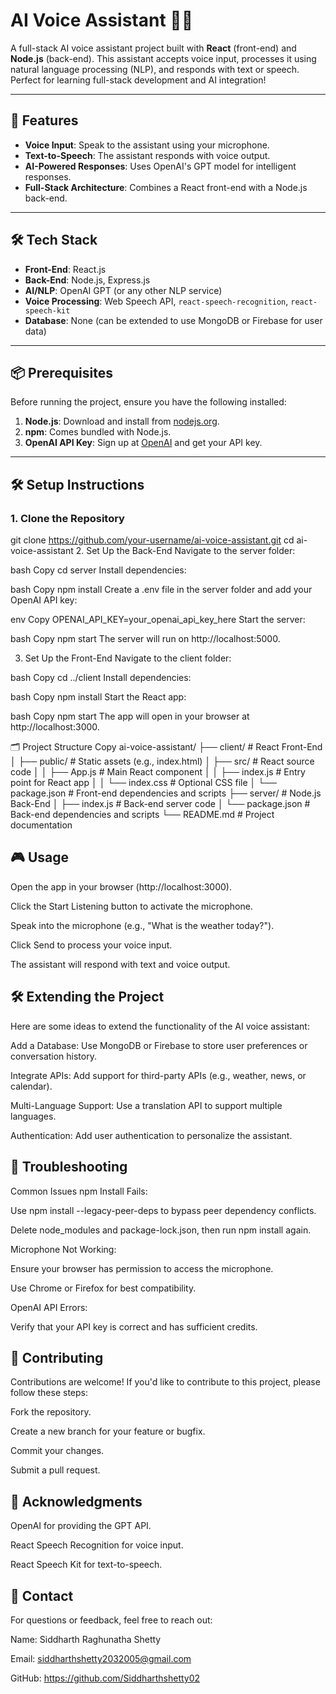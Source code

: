 # AI Voice Assistant 🎤🤖

A full-stack AI voice assistant project built with **React** (front-end) and **Node.js** (back-end). This assistant accepts voice input, processes it using natural language processing (NLP), and responds with text or speech. Perfect for learning full-stack development and AI integration!

---

## 🚀 Features

- **Voice Input**: Speak to the assistant using your microphone.
- **Text-to-Speech**: The assistant responds with voice output.
- **AI-Powered Responses**: Uses OpenAI's GPT model for intelligent responses.
- **Full-Stack Architecture**: Combines a React front-end with a Node.js back-end.

---

## 🛠️ Tech Stack

- **Front-End**: React.js
- **Back-End**: Node.js, Express.js
- **AI/NLP**: OpenAI GPT (or any other NLP service)
- **Voice Processing**: Web Speech API, `react-speech-recognition`, `react-speech-kit`
- **Database**: None (can be extended to use MongoDB or Firebase for user data)

---

## 📦 Prerequisites

Before running the project, ensure you have the following installed:

1. **Node.js**: Download and install from [nodejs.org](https://nodejs.org/).
2. **npm**: Comes bundled with Node.js.
3. **OpenAI API Key**: Sign up at [OpenAI](https://openai.com/api/) and get your API key.

---

## 🛠️ Setup Instructions

### 1. Clone the Repository


git clone https://github.com/your-username/ai-voice-assistant.git
cd ai-voice-assistant
2. Set Up the Back-End
Navigate to the server folder:

bash
Copy
cd server
Install dependencies:

bash
Copy
npm install
Create a .env file in the server folder and add your OpenAI API key:

env
Copy
OPENAI_API_KEY=your_openai_api_key_here
Start the server:

bash
Copy
npm start
The server will run on http://localhost:5000.

3. Set Up the Front-End
Navigate to the client folder:

bash
Copy
cd ../client
Install dependencies:

bash
Copy
npm install
Start the React app:

bash
Copy
npm start
The app will open in your browser at http://localhost:3000.

🗂️ Project Structure
Copy
ai-voice-assistant/
├── client/                      # React Front-End
│   ├── public/                  # Static assets (e.g., index.html)
│   ├── src/                     # React source code
│   │   ├── App.js               # Main React component
│   │   ├── index.js             # Entry point for React app
│   │   └── index.css            # Optional CSS file
│   └── package.json             # Front-end dependencies and scripts
├── server/                      # Node.js Back-End
│   ├── index.js                 # Back-end server code
│   └── package.json             # Back-end dependencies and scripts
└── README.md                    # Project documentation
## 🎮 Usage
Open the app in your browser (http://localhost:3000).

Click the Start Listening button to activate the microphone.

Speak into the microphone (e.g., "What is the weather today?").

Click Send to process your voice input.

The assistant will respond with text and voice output.

## 🛠️ Extending the Project
Here are some ideas to extend the functionality of the AI voice assistant:

Add a Database: Use MongoDB or Firebase to store user preferences or conversation history.

Integrate APIs: Add support for third-party APIs (e.g., weather, news, or calendar).

Multi-Language Support: Use a translation API to support multiple languages.

Authentication: Add user authentication to personalize the assistant.

## 🐛 Troubleshooting
Common Issues
npm Install Fails:

Use npm install --legacy-peer-deps to bypass peer dependency conflicts.

Delete node_modules and package-lock.json, then run npm install again.

Microphone Not Working:

Ensure your browser has permission to access the microphone.

Use Chrome or Firefox for best compatibility.

OpenAI API Errors:

Verify that your API key is correct and has sufficient credits.

## 🤝 Contributing
Contributions are welcome! If you'd like to contribute to this project, please follow these steps:

Fork the repository.

Create a new branch for your feature or bugfix.

Commit your changes.

Submit a pull request.

## 🙏 Acknowledgments
OpenAI for providing the GPT API.

React Speech Recognition for voice input.

React Speech Kit for text-to-speech.

## 📧 Contact
For questions or feedback, feel free to reach out:

Name: Siddharth Raghunatha Shetty

Email: siddharthshetty2032005@gmail.com

GitHub: https://github.com/Siddharthshetty02

